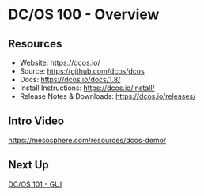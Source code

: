 # DC/OS 100 - Overview

## Resources

- Website: <https://dcos.io/>
- Source: <https://github.com/dcos/dcos>
- Docs: <https://dcos.io/docs/1.8/>
- Install Instructions: <https://dcos.io/install/>
- Release Notes & Downloads: <https://dcos.io/releases/>

## Intro Video

<https://mesosphere.com/resources/dcos-demo/>

## Next Up

[DC/OS 101 - GUI](dcos-101.md)
